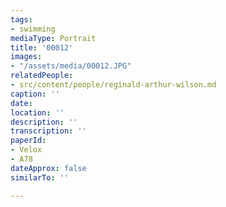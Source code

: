 ```yaml
---
tags:
- swimming
mediaType: Portrait
title: '00012'
images:
- "/assets/media/00012.JPG"
relatedPeople:
- src/content/people/reginald-arthur-wilson.md
caption: ''
date: 
location: ''
description: ''
transcription: ''
paperId:
- Velox
- A78
dateApprox: false
similarTo: ''

---
```

